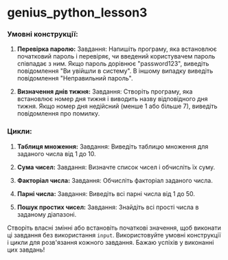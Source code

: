 # genius_python_lesson3
### Умовні конструкції:

1. **Перевірка паролю:**
   Завдання: Напишіть програму, яка встановлює початковий пароль і перевіряє, чи введений користувачем пароль співпадає з ним. Якщо пароль дорівнює "password123", виведіть повідомлення "Ви увійшли в систему". В іншому випадку виведіть повідомлення "Неправильний пароль".

2. **Визначення днів тижня:**
   Завдання: Створіть програму, яка встановлює номер дня тижня і виводить назву відповідного дня тижня. Якщо номер дня недійсний (менше 1 або більше 7), виведіть повідомлення про помилку.

### Цикли:

1. **Таблиця множення:**
   Завдання: Виведіть таблицю множення для заданого числа від 1 до 10.

2. **Сума чисел:**
   Завдання: Визначте список чисел і обчисліть їх суму.

3. **Факторіал числа:**
   Завдання: Обчисліть факторіал заданого числа.

4. **Парні числа:**
   Завдання: Виведіть всі парні числа від 1 до 50.

5. **Пошук простих чисел:**
   Завдання: Знайдіть всі прості числа в заданому діапазоні.

Створіть власні змінні або встановіть початкові значення, щоб виконати ці завдання без використання `input`. Використовуйте умовні конструкції і цикли для розв'язання кожного завдання. Бажаю успіхів у виконанні цих завдань!